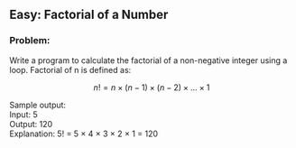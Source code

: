 ## Easy: Factorial of a Number

### Problem:

Write a program to calculate the factorial of a non-negative integer using a loop.
Factorial of n is defined as:

$$
n! = n \times (n - 1) \times (n - 2) \times \ldots \times 1
$$

Sample output:  
Input: 5  
Output: 120  
Explanation: 5! = 5 × 4 × 3 × 2 × 1 = 120  
